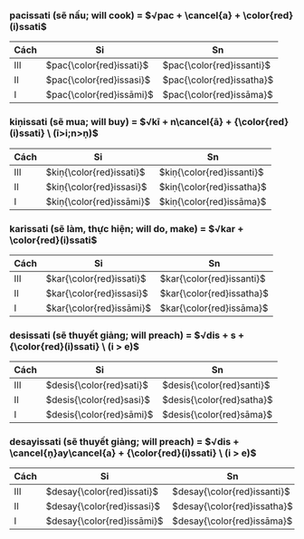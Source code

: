 ### $\textbf{pacissati}$ (sẽ nấu; will cook) = $√pac + \cancel{a} + \color{red}(i)ssati$

| Cách | Si                       | Sn                        |
| ---- | ------------------------ | ------------------------- |
| III  | $pac{\color{red}issati}$ | $pac{\color{red}issanti}$ |
| II   | $pac{\color{red}issasi}$ | $pac{\color{red}issatha}$ |
| I    | $pac{\color{red}issāmi}$ | $pac{\color{red}issāma}$  |

### $\textbf{kiṇissati}$ (sẽ mua; will buy) = $√kī + n\cancel{ā} + {\color{red}(i)ssati} \ (ī>i;n>ṇ)$

| Cách | Si                       | Sn                        |
| ---- | ------------------------ | ------------------------- |
| III  | $kiṇ{\color{red}issati}$ | $kiṇ{\color{red}issanti}$ |
| II   | $kiṇ{\color{red}issasi}$ | $kiṇ{\color{red}issatha}$ |
| I    | $kiṇ{\color{red}issāmi}$ | $kiṇ{\color{red}issāma}$  |

### $\textbf{karissati}$ (sẽ làm, thực hiện; will do, make) = $√kar + \color{red}(i)ssati$

| Cách | Si                       | Sn                        |
| ---- | ------------------------ | ------------------------- |
| III  | $kar{\color{red}issati}$ | $kar{\color{red}issanti}$ |
| II   | $kar{\color{red}issasi}$ | $kar{\color{red}issatha}$ |
| I    | $kar{\color{red}issāmi}$ | $kar{\color{red}issāma}$  |

### $\textbf{desissati}$ (sẽ thuyết giảng; will preach) = $√dis + s + {\color{red}(i)ssati} \ (i > e)$

| Cách | Si                       | Sn                        |
| ---- | ------------------------ | ------------------------- |
| III  | $desis{\color{red}sati}$ | $desis{\color{red}santi}$ |
| II   | $desis{\color{red}sasi}$ | $desis{\color{red}satha}$ |
| I    | $desis{\color{red}sāmi}$ | $desis{\color{red}sāma}$  |

### $\textbf{desayissati}$ (sẽ thuyết giảng; will preach) = $√dis + \cancel{ṇ}ay\cancel{a} + {\color{red}(i)ssati} \ (i > e)$

| Cách | Si                         | Sn                          |
| ---- | -------------------------- | --------------------------- |
| III  | $desay{\color{red}issati}$ | $desay{\color{red}issanti}$ |
| II   | $desay{\color{red}issasi}$ | $desay{\color{red}issatha}$ |
| I    | $desay{\color{red}issāmi}$ | $desay{\color{red}issāma}$  |
